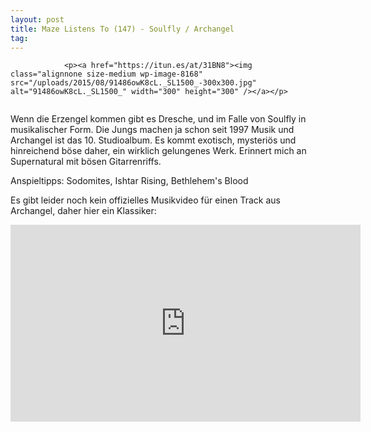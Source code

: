 ```yaml
---
layout: post
title: Maze Listens To (147) - Soulfly / Archangel
tag: 
---
```



                <p><a href="https://itun.es/at/31BN8"><img class="alignnone size-medium wp-image-8168" src="/uploads/2015/08/91486owK8cL._SL1500_-300x300.jpg" alt="91486owK8cL._SL1500_" width="300" height="300" /></a></p>
<img src="/uploads/2010/02/maze_listens_to_5stars.png" alt="" />
<p>Wenn die Erzengel kommen gibt es Dresche, und im Falle von Soulfly in musikalischer Form. Die Jungs machen ja schon seit 1997 Musik und Archangel ist das 10. Studioalbum. Es kommt exotisch, mysteriös und hinreichend böse daher, ein wirklich gelungenes Werk. Erinnert mich an Supernatural mit bösen Gitarrenriffs.</p>
<p>Anspieltipps: Sodomites, Ishtar Rising, Bethlehem's Blood</p>
<p>Es gibt leider noch kein offizielles Musikvideo für einen Track aus Archangel, daher hier ein Klassiker:</p>
<iframe width="560" height="315" src="https://www.youtube.com/embed/y0MUQh3lAvc" frameborder="0" allowfullscreen></iframe>
            
